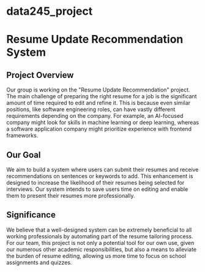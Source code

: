 # data245_project

# Resume Update Recommendation System

## Project Overview
Our group is working on the "Resume Update Recommendation" project. The main challenge of preparing the right resume for a job is the significant amount of time required to edit and refine it. This is because even similar positions, like software engineering roles, can have vastly different requirements depending on the company. For example, an AI-focused company might look for skills in machine learning or deep learning, whereas a software application company might prioritize experience with frontend frameworks.

## Our Goal
We aim to build a system where users can submit their resumes and receive recommendations on sentences or keywords to add. This enhancement is designed to increase the likelihood of their resumes being selected for interviews. Our system intends to save users time on editing and enable them to present their resumes more professionally.

## Significance
We believe that a well-designed system can be extremely beneficial to all working professionals by automating part of the resume tailoring process. For our team, this project is not only a potential tool for our own use, given our numerous other academic responsibilities, but also a means to alleviate the burden of resume editing, allowing us more time to focus on school assignments and quizzes.
